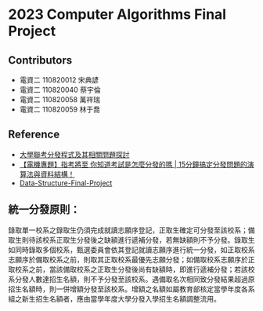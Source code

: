 # 2023 Computer Algorithms Final Project

## Contributors
- 電資二 110820012 宋典諺
- 電資二 110820040 蔡宇倫
- 電資二 110820058 萬祥瑞
- 電資二 110820059 林于喬

## Reference
- [大學聯考分發程式及其相關問題探討](http://ip194097.ntcu.edu.tw/ungian/Chokphin/Hoagu/hunhoat/hunhoat.htm)
- [【電機專題】指考將至 你知道考試是怎麼分發的嗎 | 15分鐘搞定分發問題的演算法與資料結構！](https://youtu.be/Ss4w4jghqXc)
- [Data-Structure-Final-Project](https://github.com/H-Scorpion/Data-Structure-Final-Project)

## 統一分發原則：
錄取單一校系之錄取生仍須完成就讀志願序登記，正取生確定可分發至該校系；備取生則待該校系正取生分發後之缺額進行遞補分發，若無缺額則不予分發。錄取生如同時錄取多個校系，甄選委員會依其登記就讀志願序進行統一分發，如正取校系志願序於備取校系之前，則取其正取校系最優先志願分發；如備取校系志願序於正取校系之前，當該備取校系之正取生分發後尚有缺額時，即進行遞補分發；若該校系分發人數達招生名額，則不予分發至該校系。遇備取名次相同致分發結果超過原招生名額時，則一併增額分發至該校系。增額之名額如屬教育部核定當學年度各系組之新生招生名額者，應由當學年度大學分發入學招生名額調整流用。